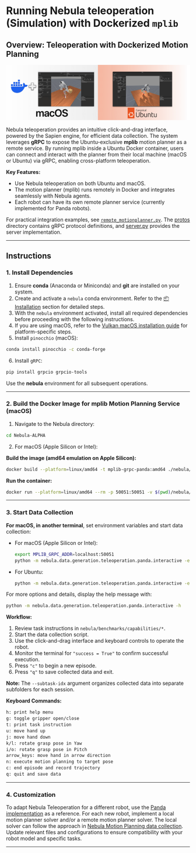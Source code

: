# Running Nebula teleoperation (Simulation) with Dockerized `mplib`

## Overview: Teleoperation with Dockerized Motion Planning

![teleop_banner](/figures/teleop_banner.png)

Nebula teleoperation provides an intuitive click-and-drag interface, powered by the Sapien engine, for efficient data collection. The system leverages **gRPC** to expose the Ubuntu-exclusive **mplib** motion planner as a remote service. By running mplib inside a Ubuntu Docker container, users can connect and interact with the planner from their local machine (macOS or Ubuntu) via gRPC, enabling cross-platform teleoperation.

**Key Features:**

- Use Nebula teleoperation on both Ubuntu and macOS.
- The motion planner (mplib) runs remotely in Docker and integrates seamlessly with Nebula agents.
- Each robot can have its own remote planner service (currently implemented for Panda robots).

For practical integration examples, see [`remote_motionplanner.py`](panda/remote_motionplanner.py). The [protos](panda/protos) directory contains gRPC protocol definitions, and [server.py](panda/server.py) provides the server implementation.

---

## Instructions

### 1. Install Dependencies

1. Ensure **conda** (Anaconda or Miniconda) and **git** are installed on your system.
2. Create and activate a `nebula` conda environment. Refer to the [📦 Installation](/README.md#-installation) section for detailed steps.
3. With the `nebula` environment activated, install all required dependencies before proceeding with the following instructions.
4. If you are using macOS, refer to the [Vulkan macOS installation guide](https://maniskill.readthedocs.io/en/latest/user_guide/getting_started/macos_install.html) for platform-specific steps.
5. Install `pinocchio` (macOS):
  ```bash
  conda install pinocchio -c conda-forge
  ```
6. Install `gRPC`:
  ```bash
  pip install grpcio grpcio-tools
  ```

Use the **nebula** environment for all subsequent operations.

---

### 2. Build the Docker Image for **mplib** Motion Planning Service (macOS) 

1. Navigate to the Nebula directory:

  ```bash
  cd Nebula-ALPHA
  ```

2. For macOS (Apple Silicon or Intel):

  **Build the image (amd64 emulation on Apple Silicon):**

  ```bash
  docker build --platform=linux/amd64 -t mplib-grpc-panda:amd64 ./nebula/data/generation/teleoperation/panda
  ```

  **Run the container:**

  ```bash
  docker run --platform=linux/amd64 --rm -p 50051:50051 -v $(pwd)/nebula/assets:/app/assets mplib-grpc-panda:amd64
  ```

---

### 3. Start Data Collection

**For macOS, in another terminal**, set environment variables and start data collection:

- For macOS (Apple Silicon or Intel):

  ```bash
  export MPLIB_GRPC_ADDR=localhost:50051
  python -m nebula.data.generation.teleoperation.panda.interactive -e Control-PegInsertionSide-Medium --save-video --subtask-idx 3 --task_instruction="Pick up a orange-white peg and insert the orange end into the box with a hole in it." --use-remote
  ```

- For Ubuntu:

  ```bash
  python -m nebula.data.generation.teleoperation.panda.interactive -e Control-PegInsertionSide-Medium --save-video --subtask-idx 3 --task_instruction="Pick up a orange-white peg and insert the orange end into the box with a hole in it."
  ```

For more options and details, display the help message with:

```bash
python -m nebula.data.generation.teleoperation.panda.interactive -h
```

**Workflow:**

1. Review task instructions in `nebula/benchmarks/capabilities/*`.
2. Start the data collection script.
3. Use the click-and-drag interface and keyboard controls to operate the robot.
4. Monitor the terminal for `"success = True"` to confirm successful execution.
5. Press `"c"` to begin a new episode.
6. Press `"q"` to save collected data and exit.

**Note:** The `--subtask-idx` argument organizes collected data into separate subfolders for each session.

**Keyboard Commands:**

```bash
h: print help menu
g: toggle gripper open/close
t: print task instruction
u: move hand up
j: move hand down
k/l: rotate grasp pose in Yaw
i/o: rotate grasp pose in Pitch
arrow_keys: move hand in arrow direction
n: execute motion planning to target pose
c: end episode and record trajectory
q: quit and save data
```

---

### 4. Customization

To adapt Nebula Teleoperation for a different robot, use the [Panda implementation](panda) as a reference. For each new robot, implement a local motion planner solver and/or a remote motion planner solver. The local solver can follow the approach in [Nebula Motion Planning data collection](../motionplanning/README.md). Update relevant files and configurations to ensure compatibility with your robot model and specific tasks.

---
